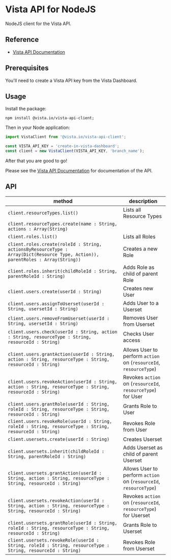 
# Vista API for NodeJS

NodeJS client for the Vista API.

## Reference

- [Vista API Documentation](https://docs.govista.io/api/)

## Prerequisites

You'll need to create a Vista API key from the Vista Dashboard.

## Usage

Install the package:

```
npm install @vista.io/vista-api-client;
```

Then in your Node application:

```js
import VistaClient from '@vista.io/vista-api-client';

const VISTA_API_KEY = 'create-in-vista-dashboard';
const client = new VistaClient(VISTA_API_KEY, 'branch_name');
```

After that you are good to go!

Please see the [Vista API Documentation](https://docs.govista.io/api/) for documentation of the API.

## API
| method | description |
|--------|-------------|
| `client.resourceTypes.list()`       | Lists all Resource Types         |
| `client.resourceTypes.create(name : String, actions : Array(String)`       |
| `client.roles.list()`       | Lists all Roles         |
| `client.roles.create(roleId : String, actionsByResourceType : Array(Dict(Resource Type, Action)), parentRoles : Array(String))`      | Creates a new Role        |
| `client.roles.inherit(childRoleId : String, parentRoleId : String)`       | Adds Role as child of parent Role         |
| `client.users.create(userId : String)`       | Creates new User         |
| `client.users.assignToUserset(userId : String, usersetId : String)`       | Adds User to a Userset         |
| `client.users.removeFromUserset(userId : String, usersetId : String)`       | Removes User from Userset         |
| `client.users.check(userId : String, action : String, resourceType : String, resourceId : String)`       | Checks User access         |
| `client.users.grantAction(userId : String, action : String, resourceType : String, resourceId : String)`       | Allows User to perform `action` on (`resourceId`, `resourceType`)        |
| `client.users.revokeAction(userId : String, action : String, resourceType : String, resourceId : String)`       | Revokes `action` on (`resourceId`, `resourceType`) for User       |
| `client.users.grantRole(userId : String, roleId : String, resourceType : String, resourceId : String)`       | Grants Role to User         |
| `client.users.revokeRole(userId : String, roleId : String, resourceType : String, resourceId : String)`       | Revokes Role from User         |
| `client.usersets.create(userId : String)`       | Creates Userset         |
| `client.usersets.inherit(childRoleId : String, parentRoleId : String)`       | Adds Userset as child of parent Userset         |
| `client.usersets.grantAction(userId : String, action : String, resourceType : String, resourceId : String)`       | Allows User to perform `action` on (`resourceId`, `resourceType`)       |
| `client.usersets.revokeAction(userId : String, action : String, resourceType : String, resourceId : String)`       | Revokes `action` on (`resourceId`, `resourceType`) for Userset      |
| `client.usersets.grantRole(userId : String, roleId : String, resourceType : String, resourceId : String)`       | Grants Role to Userset         |
| `client.usersets.revokeRole(userId : String, roleId : String, resourceType : String, resourceId : String)`       | Revokes Role from Userset         |
